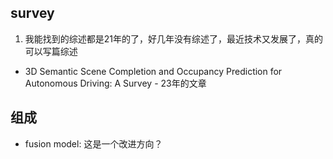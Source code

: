 ## survey
1. 我能找到的综述都是21年的了，好几年没有综述了，最近技术又发展了，真的可以写篇综述
- 3D Semantic Scene Completion and Occupancy Prediction for Autonomous Driving: A Survey - 23年的文章

## 组成
- fusion model: 这是一个改进方向？
